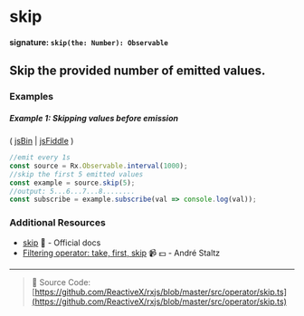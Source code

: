 # skip
#### signature: `skip(the: Number): Observable`

## Skip the provided number of emitted values.

### Examples

##### Example 1: Skipping values before emission

( [jsBin](http://jsbin.com/hacepudabi/1/edit?js,console) | [jsFiddle](https://jsfiddle.net/btroncone/ar1eqbya/) )

```js
//emit every 1s
const source = Rx.Observable.interval(1000);
//skip the first 5 emitted values
const example = source.skip(5);
//output: 5...6...7...8........
const subscribe = example.subscribe(val => console.log(val));
```


### Additional Resources
* [skip](http://reactivex.io/rxjs/class/es6/Observable.js~Observable.html#instance-method-skip) :newspaper: - Official docs
* [Filtering operator: take, first, skip](https://egghead.io/lessons/rxjs-filtering-operators-take-first-skip?course=rxjs-beyond-the-basics-operators-in-depth) :video_camera: :dollar: - André Staltz

---
> :file_folder: Source Code:  [https://github.com/ReactiveX/rxjs/blob/master/src/operator/skip.ts](https://github.com/ReactiveX/rxjs/blob/master/src/operator/skip.ts)
